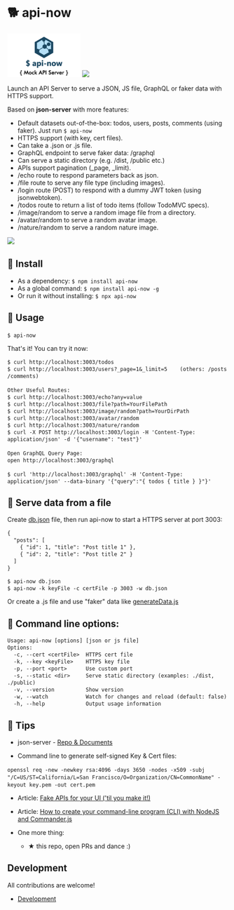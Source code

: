# 🐕 api-now

<img src="docs/logo.png" height="100" />
<img src="https://github.com/ngduc/api-now/workflows/Node%20CI/badge.svg" />

Launch an API Server to serve a JSON, JS file, GraphQL or faker data with HTTPS support.

Based on **json-server** with more features:
- Default datasets out-of-the-box: todos, users, posts, comments (using faker). Just run `$ api-now`
- HTTPS support (with key, cert files).
- Can take a .json or .js file.
- GraphQL endpoint to serve faker data: /graphql
- Can serve a static directory (e.g. /dist, /public etc.)
- APIs support pagination (_page, _limit).
- /echo route to respond parameters back as json.
- /file route to serve any file type (including images).
- /login route (POST) to respond with a dummy JWT token (using jsonwebtoken).
- /todos route to return a list of todo items (follow TodoMVC specs).
- /image/random to serve a random image file from a directory.
- /avatar/random to serve a random avatar image.
- /nature/random to serve a random nature image.

<img src="https://i.ibb.co/V2ZGrPh/api-now-demo.gif" />

## 🔧 Install

- As a dependency: `$ npm install api-now`
- As a global command: `$ npm install api-now -g`
- Or run it without installing: `$ npx api-now`

## 📖 Usage

`$ api-now`

That's it! You can try it now:

```
$ curl http://localhost:3003/todos
$ curl http://localhost:3003/users?_page=1&_limit=5    (others: /posts /comments)

Other Useful Routes:
$ curl http://localhost:3003/echo?any=value
$ curl http://localhost:3003/file?path=YourFilePath
$ curl http://localhost:3003/image/random?path=YourDirPath
$ curl http://localhost:3003/avatar/random
$ curl http://localhost:3003/nature/random
$ curl -X POST http://localhost:3003/login -H 'Content-Type: application/json' -d '{"username": "test"}'

Open GraphQL Query Page:
open http://localhost:3003/graphql

$ curl 'http://localhost:3003/graphql' -H 'Content-Type: application/json' --data-binary '{"query":"{ todos { title } }"}'
```

## 📖 Serve data from a file

Create [db.json](tests/sample.json) file, then run api-now to start a HTTPS server at port 3003:
```
{
  "posts": [
    { "id": 1, "title": "Post title 1" },
    { "id": 2, "title": "Post title 2" }
  ]
}
```

```
$ api-now db.json
$ api-now -k keyFile -c certFile -p 3003 -w db.json
```

Or create a .js file and use "faker" data like [generateData.js](tests/generateData.js)

## 📖 Command line options:

```
Usage: api-now [options] [json or js file]
Options:
  -c, --cert <certFile>  HTTPS cert file
  -k, --key <keyFile>    HTTPS key file
  -p, --port <port>      Use custom port
  -s, --static <dir>     Serve static directory (examples: ./dist, ./public)
  -v, --version          Show version
  -w, --watch            Watch for changes and reload (default: false)
  -h, --help             Output usage information
```

## 📖 Tips

- json-server - [Repo & Documents](https://github.com/typicode/json-server)

- Command line to generate self-signed Key & Cert files:

`openssl req -new -newkey rsa:4096 -days 3650 -nodes -x509 -subj "/C=US/ST=California/L=San Francisco/O=Organization/CN=CommonName" -keyout key.pem -out cert.pem`

- Article: [Fake APIs for your UI ('til you make it!)](https://medium.com/javascript-in-plain-english/fake-apis-for-your-ui-til-you-make-it-b6a2da89fdaa)

- Article: [How to create your command-line program (CLI) with NodeJS and Commander.js](https://medium.com/@ngduc/how-to-create-a-command-line-npm-module-cli-using-commander-js-1073e616aee7)

- One more thing:
  - ★ this repo, open PRs and dance :)

## Development

All contributions are welcome!
- [Development](docs/development.md)
